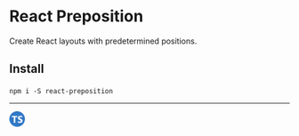 # React Preposition

Create React layouts with predetermined positions.

## Install

`npm i -S react-preposition`

---

<img style="max-width: 2em;" alt="Supports TypeScript" src="./src/App/Assets/Graphics/ts-logo-round-128.svg"/>